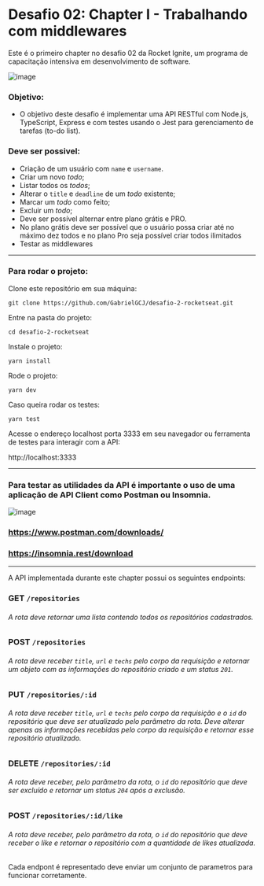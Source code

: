 # Desafio 02: Chapter I - Trabalhando com middlewares
Este é o primeiro chapter no desafio 02 da Rocket Ignite, um programa de capacitação intensiva em desenvolvimento de software.

![image](https://user-images.githubusercontent.com/91347602/232902040-1eb12147-f163-4dd8-bf03-0d2cd96cefb7.png)

### Objetivo:

- O objetivo deste desafio é implementar uma API RESTful com Node.js, TypeScript, Express e com testes usando o Jest para gerenciamento de tarefas (to-do list).

### Deve ser possivel:

- Criação de um usuário com `name` e `username`.
- Criar um novo *todo*;
- Listar todos os *todos*;
- Alterar o `title` e `deadline` de um *todo* existente;
- Marcar um *todo* como feito;
- Excluir um *todo*;
- Deve ser possível alternar entre plano grátis e PRO.
- No plano grátis deve ser possível que o usuário possa criar até no máximo dez todos e no plano Pro seja possível criar todos ilimitados
- Testar as middlewares
---

### Para rodar o projeto:

Clone este repositório em sua máquina:

`git clone https://github.com/GabrielGCJ/desafio-2-rocketseat.git`

Entre na pasta do projeto:

`cd desafio-2-rocketseat`

Instale o projeto:

`yarn install`

Rode o projeto:

`yarn dev`

Caso queira rodar os testes:

`yarn test`

Acesse o endereço localhost porta 3333 em seu navegador ou ferramenta de testes para interagir com a API:

http://localhost:3333

---

### Para testar as utilidades da API é importante o uso de uma aplicação de API Client como Postman ou Insomnia.

![image](https://user-images.githubusercontent.com/91347602/232907354-81bfa735-8b77-45b0-a624-9964122a11bc.png)

### https://www.postman.com/downloads/

### https://insomnia.rest/download

---
A API implementada durante este chapter possui os seguintes endpoints:

### GET `/repositories`

###### A rota deve retornar uma lista contendo todos os repositórios cadastrados.

### POST `/repositories`

###### A rota deve receber `title`, `url` e `techs` pelo corpo da requisição e retornar um objeto com as informações do repositório criado e um status `201`.

### PUT `/repositories/:id`

###### A rota deve receber `title`, `url` e `techs` pelo corpo da requisição e o `id` do repositório que deve ser atualizado pelo parâmetro da rota. Deve alterar apenas as informações recebidas pelo corpo da requisição e retornar esse repositório atualizado.

### DELETE `/repositories/:id`

###### A rota deve receber, pelo parâmetro da rota, o `id` do repositório que deve ser excluído e retornar um status `204` após a exclusão.

### POST `/repositories/:id/like`

###### A rota deve receber, pelo parâmetro da rota, o `id` do repositório que deve receber o like e retornar o repositório com a quantidade de likes atualizada.

Cada endpont é representado deve enviar um conjunto de parametros para funcionar corretamente.
